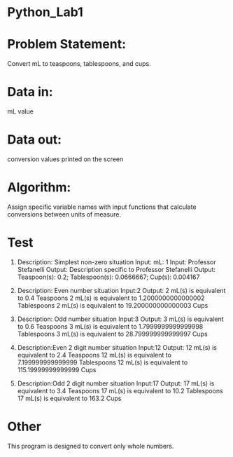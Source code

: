 # Python_Lab1

# Problem Statement: 
Convert mL to teaspoons, tablespoons, and cups.
# Data in: 
mL value
# Data out: 
conversion values printed on the screen
# Algorithm: 
Assign specific variable names with input functions that calculate conversions between units of measure. 
# Test
1. Description: Simplest non-zero situation
Input: mL: 1
Input: Professor Stefanelli
Output: Description specific to Professor Stefanelli
Output: Teaspoon(s): 0.2; Tablespoon(s): 0.0666667; Cup(s): 0.004167

2. Description: Even number situation
Input:2
Output:
2 mL(s) is equivalent to 0.4 Teaspoons
2 mL(s) is equivalent to 1.2000000000000002 Tablespoons
2 mL(s) is equivalent to 19.200000000000003 Cups

3. Description: Odd number situation
Input:3
Output:
3 mL(s) is equivalent to 0.6 Teaspoons
3 mL(s) is equivalent to 1.7999999999999998 Tablespoons
3 mL(s) is equivalent to 28.799999999999997 Cups

4. Description:Even 2 digit number situation
Input:12
Output:
12 mL(s) is equivalent to 2.4 Teaspoons
12 mL(s) is equivalent to 7.199999999999999 Tablespoons
12 mL(s) is equivalent to 115.19999999999999 Cups

5. Description:Odd 2 digit number situation
Input:17
Output:
17 mL(s) is equivalent to 3.4 Teaspoons
17 mL(s) is equivalent to 10.2 Tablespoons
17 mL(s) is equivalent to 163.2 Cups
# Other
This program is designed to convert only whole numbers.
